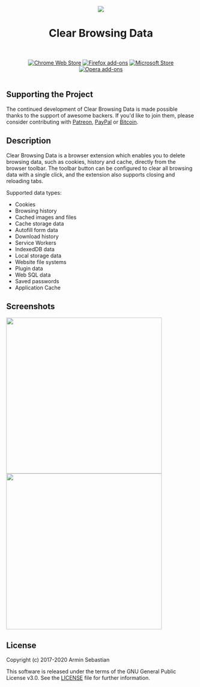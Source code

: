 <p align="center"><img src="https://i.imgur.com/jgDepMY.png"></p>
<h1 align="center">Clear Browsing Data</h1>

<p align="center">
  </br></br>
  <a href="https://chrome.google.com/webstore/detail/bjilljlpencdcpihofiobpnfgcakfdbe">
    <img src="https://i.imgur.com/B0i5sn3.png" alt="Chrome Web Store"></a>
  <a href="https://addons.mozilla.org/en-US/firefox/addon/clear-browsing-data/">
    <img src="https://i.imgur.com/kMH6r1a.png" alt="Firefox add-ons"></a>
  <a href="https://microsoftedge.microsoft.com/addons/detail/milebhdgmnpkhodhblfmgeeadncpnimi">
    <img src="https://i.imgur.com/n49Wiu2.png" alt="Microsoft Store"></a>
  <a href="https://addons.opera.com/en/extensions/details/clear-browsing-data/">
    <img src="https://i.imgur.com/wK10qEV.png" alt="Opera add-ons"></a>
  </br></br>
</p>

## Supporting the Project

The continued development of Clear Browsing Data is made possible
thanks to the support of awesome backers. If you'd like to join them,
please consider contributing with
[Patreon](https://armin.dev/go/patreon?pr=clear-browsing-data&src=repo),
[PayPal](https://armin.dev/go/paypal?pr=clear-browsing-data&src=repo) or
[Bitcoin](https://armin.dev/go/bitcoin?pr=clear-browsing-data&src=repo).

## Description

Clear Browsing Data is a browser extension which enables you to delete
browsing data, such as cookies, history and cache, directly
from the browser toolbar. The toolbar button can be configured
to clear all browsing data with a single click,
and the extension also supports closing and reloading tabs.

Supported data types:

* Cookies
* Browsing history
* Cached images and files
* Cache storage data
* Autofill form data
* Download history
* Service Workers
* IndexedDB data
* Local storage data
* Website file systems
* Plugin data
* Web SQL data
* Saved passwords
* Application Cache

## Screenshots

<p>
  <img width="414" src="https://i.imgur.com/agvQ7e3.png">
  <img width="414" src="https://i.imgur.com/DB1vRFM.png">
</p>

## License

Copyright (c) 2017-2020 Armin Sebastian

This software is released under the terms of the GNU General Public License v3.0.
See the [LICENSE](LICENSE) file for further information.
